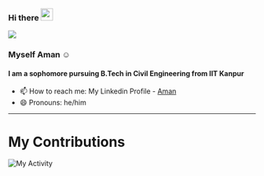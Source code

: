 ### Hi there <img src="https://media.giphy.com/media/hvRJCLFzcasrR4ia7z/giphy.gif" width="25px">
![](https://visitor-badge.glitch.me/badge?page_id=amanks-20)
<br />

### Myself Aman :relaxed:

#### I am a sophomore pursuing B.Tech in Civil Engineering from IIT Kanpur
<!-- ### AI/ML Enthusiast :v: -->


<!-- 🔭 I’m currently working as a volunteer data scientist at SDG AI Lab. <br>-->
<!-- - 🌱 I’m currently learning CV, HCI  - 👯 I’m looking to collaborate on ...  - 🤔 I’m looking for help with   - 💬 Ask me about ... <br> -->
- 📫 How to reach me: My Linkedin Profile - [Aman](https://www.linkedin.com/in/amanks-20) <br>
- 😄 Pronouns: he/him <br>
<!--- ⚡ Fun fact: ...-->

<hr>

# My Contributions
![My Activity](https://activity-graph.herokuapp.com/graph?username=amanks-20&theme=xcode)
